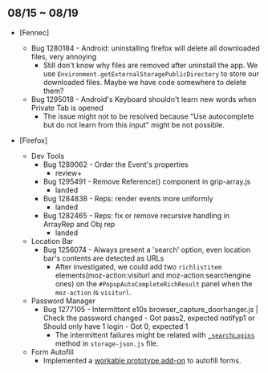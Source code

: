 ## 08/15 ~ 08/19 ##

* [Fennec]
  - Bug 1280184 - Android: uninstalling firefox will delete all downloaded files, very annoying
    - Still don't know why files are removed after uninstall the app. We use `Environment.getExternalStoragePublicDirectory` to store our downloaded files. Maybe we have code somewhere to delete them?
  - Bug 1295018 - Android's Keyboard shouldn't learn new words when Private Tab is opened
    - The issue might not to be resolved because "Use autocomplete but do not learn from this input" might be not possible.

* [Firefox]
  - Dev Tools
    - Bug 1289062 - Order the Event's properties
      - review+
    - Bug 1295491 - Remove Reference() component in grip-array.js
      - landed
    - Bug 1284838 - Reps: render events more uniformly
      - landed
    - Bug 1282465 - Reps: fix or remove recursive handling in ArrayRep and Obj rep
      - landed
  - Location Bar
    - Bug 1256074 - Always present a 'search' option, even location bar's contents are detected as URLs
      - After investigated, we could add two `richlistitem` elements(moz-action:visiturl and moz-action:searchengine ones) on the `#PopupAutoCompleteRichResult` panel when the `moz-action` is `visiturl`.
  - Password Manager
    - Bug 1277105 - Intermittent e10s browser_capture_doorhanger.js | Check the password changed - Got pass2, expected notifyp1 or Should only have 1 login - Got 0, expected 1
      - The intermittent failures might be related with [`_searchLogins`][storage-json.js] method in `storage-json.js` file.
  - Form Autofill
    - Implemented a [workable prototype add-on][form-autofill] to autofill forms.

[form-autofill]: https://github.com/evanxd/form-autofill
[storage-json.js]: http://searchfox.org/mozilla-central/source/toolkit/components/passwordmgr/storage-json.js#282
